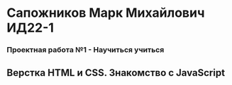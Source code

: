 # Сапожников Марк Михайлович ИД22-1
### Проектная работа №1 - Научиться учиться
    
## Верстка HTML и CSS. Знакомство с JavaScript 

